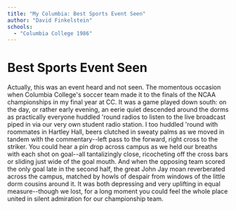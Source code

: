 ```yaml
---
title: "My Columbia: Best Sports Event Seen"
author: "David Finkelstein"
schools:
  - "Columbia College 1986"
---
```


# Best Sports Event Seen

Actually, this was an event heard and not seen. The momentous occasion when Columbia College's soccer team made it to the finals of the NCAA championships in my final year at CC. It was a game played down south: on the day, or rather early evening, an eerie quiet descended around the dorms as practically everyone huddled 'round radios to listen to the live broadcast piped in via our very own student radio station. I too huddled 'round with roommates in Hartley Hall, beers clutched in sweaty palms as we moved in tandem with the commentary--left pass to the forward, right cross to the striker. You could hear a pin drop across campus as we held our breaths with each shot on goal--all tantalizingly close, ricocheting off the cross bars or sliding just wide of the goal mouth. And when the opposing team scored the only goal late in the second half, the great John Jay moan reverberated across the campus, matched by howls of despair from windows of the little dorm cousins around it. It was both depressing and very uplifting in equal measure--though we lost, for a long moment you could feel the whole place united in silent admiration for our championship team.
